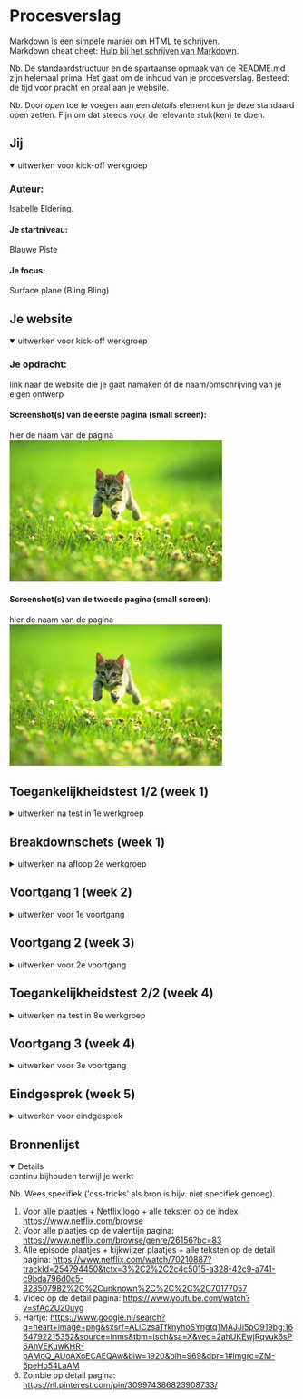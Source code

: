 # Procesverslag
Markdown is een simpele manier om HTML te schrijven.  
Markdown cheat cheet: [Hulp bij het schrijven van Markdown](https://github.com/adam-p/markdown-here/wiki/Markdown-Cheatsheet).

Nb. De standaardstructuur en de spartaanse opmaak van de README.md zijn helemaal prima. Het gaat om de inhoud van je procesverslag. Besteedt de tijd voor pracht en praal aan je website.

Nb. Door *open* toe te voegen aan een *details* element kun je deze standaard open zetten. Fijn om dat steeds voor de relevante stuk(ken) te doen.





## Jij

<details open>
  <summary>uitwerken voor kick-off werkgroep</summary>

  ### Auteur:
  Isabelle Eldering.

  #### Je startniveau:
  Blauwe Piste

  #### Je focus:
  Surface plane (Bling Bling)
 
</details>





## Je website

<details open>
  <summary>uitwerken voor kick-off werkgroep</summary>

  ### Je opdracht:
  link naar de website die je gaat namaken óf de naam/omschrijving van je eigen ontwerp

  #### Screenshot(s) van de eerste pagina (small screen): 
  hier de naam van de pagina  
  <img src="readme-images/dummy-plaatje.jpg" width="375px" alt="omschrijving van de pagina">

  #### Screenshot(s) van de tweede pagina (small screen):
  hier de naam van de pagina  
  <img src="readme-images/dummy-plaatje.jpg" width="375px" alt="omschrijving van de pagina">
 
</details>



## Toegankelijkheidstest 1/2 (week 1)

<details>
  <summary>uitwerken na test in 1e werkgroep</summary>

  ### Bevindingen
  Lijst met je bevindingen die in de test naar voren kwamen:

  #### Screenreader
  Hier korte omschrijving:
  Het was erg ingewikkeld om voor elkaar te krijgen. Ik snapte niet goed hoe het nou moest werken.

  Hier een omschrijving van hoe het opgelost kan worden (met indien nodig afbeeldingen)


  #### Muis en Toetsenbord 
  Hier korte omschrijving: 
    Keyboard only:
    Het was heel erg omslachtig om de hele tijd op TAB te blijven drukken totdat je uiteindelijk bij het linkje was waar je wilde zijn.
    Baloon hoog houden:
    Het is niet heel erg vervelend. het is lastig met een lange tekst lezen want dan moet je natuurlijk geconcentreed zijn of bij het indrukken van je trackpad op je mac. daar is het lastige

  Hier een omschrijving van hoe het opgelost kan worden:
  Voor Keyboard only zou je bijvoorbeeld snel menus kunnen maken zodat je het blijven tabben door alle linkjes in de menus skippen
  Voor concentratie problemen zou je kunnen denken aan niet al te lange teksten en duidelijke buttons.


  #### Motoriek (shocks, elastiekjes)
  Hier korte omschrijving:
  Elastiekjes:
    Dat is op je computer redelijk te doen. Je kan bijna alles gewoon doen. Bij je telefoon wordt het lastiger. Je gebruikt toch veel je telefoon met je duim. als je dan je duim niet hebt maakt dat het heel lastig en moet je eerder de telefoon neerleggen of in je andere hadn houden.

    Shocks:
    Het was erg lastig om de controle over je arm en hand te houden.

  Hier een omschrijving van hoe het opgelost kan worden:
  Grotere knoppen en meer ruimte tussen de knoppen.


  #### Visueel (brillen, contrast, kleurenblind, dark/light). 
  Hier korte omschrijving:
    - De bril met een zwarte stip:
    Is erg hinderlijk. Je kan eigenlijk niks meer zien. Ik als niet blinden kan dan nog cheaten door rond om die stip te kijken en dan kan je nog genoeg zien, maar voor iemand die het wel heeft kan je daar niet om heen en overal waar je heen kijkt kan zie je de stip.

  Hier een omschrijving van hoe het opgelost kan worden:
  Grote muis en grote letters

</details>



## Breakdownschets (week 1)

<details>
  <summary>uitwerken na afloop 2e werkgroep</summary>

  ### de hele pagina: 
  <img src="readme-images/dummy-plaatje.jpg" width="375px" alt="breakdown van de hele pagina">

  ### dynamisch deel (bijv menu): 
  <img src="readme-images/dummy-plaatje.jpg" width="375px" alt="breakdown van een dynamisch deel">

  ### wellicht nog een dynamisch deel (bijv filter): 
  <img src="readme-images/dummy-plaatje.jpg" width="375px" alt="breakdown van nog een dynamisch deel">

</details>





## Voortgang 1 (week 2)

<details>
  <summary>uitwerken voor 1e voortgang</summary>

  ### Stand van zaken
  Ik vond het heel lastig om op gang te komen. Ik wist niet goed hoe ik moest beginnen.

  Ik wilde het eerst op deze manier gaan vormgeven:
  
  
  <img src="./images/read_me_fotos/1e_code_2.jpeg" alt="foto van eerste code">
  
  
  
  En dat zag er dan zo uit zonder CSS:
  
  
  <img src="./images/read_me_fotos/1e_code.jpeg" alt="foto van eerste code op web">

  Maar ik kwam niet verder op deze manier, omdat ik niet goed wist hoe ik dat dan moest gaan vormgeven dat het er op dezelfde manier uit komt te zien als bij Netflix.

  Dus heb ik hulp gevraagd bij 1 van mijn klasgenoten.
  Hij zei dat ik het beste van die <a> een <img> kan maken en dan gewoon de afbeeldingen van Netflix zelf gebruiken.
  
  
  <img src="./images/read_me_fotos/code_tot_nu_toe.png" alt="Code tot nu toe">

  
  
  
  Ik denk dat ik al goed opweg ben.


  ### Agenda voor meeting
  samen met je groepje opstellen

  | Isabelle       | student 2          | student 3    | student 4        |
  | ---            | ---                | ---          | ---              |
  | Semantiek van mn code  | en dit             | en ik dit    | en dan ik dat    |
  | Vragen stellen | dit als er tijd is | nog een punt | dit wil ik zeker |
  | horizontale scrollbalken weg         | ...                | ...          | ...              |


  ### Verslag van meeting
  hier na afloop snel de uitkomsten van de meeting vastleggen

  - Uitvogelen hoe selectoren werken
  - Verder niks

</details>





## Voortgang 2 (week 3)

<details>
  <summary>uitwerken voor 2e voortgang</summary>

  ### Stand van zaken
  Ik had deze week een aantal vragen aan de student assistent. Hij heeft mij geholpen om dit input field bij het vergrootglas te maken.


  <img src="./readme-images/input_field.png" alt="Screenshot Input field">


  Om dat samen met mij te doen en uit te leggen heeft dat veel tijd gekost en heb ik dus verder geen dingen meer kunnen vragen, maar dat was ook niet nodig


  ### Agenda voor meeting
  samen met je groepje opstellen

  | Isabelle     | student 2          | student 3    | student 4        |
  | ---            | ---                | ---          | ---              |
  | vragen stellen | dit als er tijd is | nog een punt | dit wil ik zeker |
  | ...            | ...                | ...          | ...              |


  ### Verslag van meeting
  hier na afloop snel de uitkomsten van de meeting vastleggen

  - Vragen stellen

</details>





## Toegankelijkheidstest 2/2 (week 4)

<details>
  <summary>uitwerken na test in 8e werkgroep</summary>

  ### Bevindingen
  Lijst met je bevindingen die in de test naar voren kwamen (geef ook aan wat er verbeterd is):

  Ik merkte dat het erg last was om iets te kunnen verbeteren aan de toegankelijkheid van Netflix. Als zag er naar uit dat er goed over na is gedacht over alles zodat iedereen het goed kan gebruiken.

  Het enige wat ik ben tegen gekomen wat beter had gekunt, is de duidelijkheid van de Focus state tijdens het tabben.

  #### Screenreader
  Hier korte omschrijving (met indien nodig afbeeldingen)

  Bij het testen van de screen reader ging alles goed. Alles werd goed voor gelezen en er kwamen geen rare teksten.

  Hier een omschrijving van hoe het opgelost kan worden (met indien nodig afbeeldingen)

  Goed alt gebruiken


  #### Muis en Toetsenbord 
  Hier korte omschrijving (met indien nodig afbeeldingen)

  hier was ook geen probleem te vinden

  Hier een omschrijving van hoe het opgelost kan worden (met indien nodig afbeeldingen)


  #### Motoriek (shocks, elastiekjes)
  Hier korte omschrijving (met indien nodig afbeeldingen)

  Hier was ook geen probleem te vinden.

  Ik maak gebruik van goede grote buttons zodat ze niet moeilijk te miss zijn

  Hier een omschrijving van hoe het opgelost kan worden (met indien nodig afbeeldingen)


  #### Visueel (brillen, contrast, kleurenblind, dark/light). 
  Hier korte omschrijving (met indien nodig afbeeldingen)

  Tijdens het proberen van de brillen kwam ik er achter dat dat opzich ook werkt. Sommige bijna niet maar dat komt omdat die beperking hee vervelend is.

  dat geld dan voor de bril waar je alleen maar door een klein puntje kan kijken.

  <img src="./readme-images/bril_klein_gaatje" alt="Bril met klein gaatje">

  
  Bij het testen van contrast, kleurenblind en dark/light mode ben ik er achter gekomen, dat mijn site nog goed te volgen is. Maar bij een paar ook zeker niet.

  Hier een paar voorbeelden waar het wel goed ging:

  <img src="./readme-images/blurred_vision.png" alt="Blurred Vision">

  <img src="./readme-images/black_white.png" alt="Zwart en wit beeld">


  Bij mijn Valentijn pagina ben ik er achter gekomen dat er bij een paar beperkingen het contrast niet goed is. De witte tekst is dan niet goed te zien op de licht roze achtergrond.

  <img src="./readme-images/valentijn_black_white.png" alt="Valentijn pagina met zwart/wit beeld">

  <img src="./readme-images/valentijn_kleurenblind.png" alt="Valentijn pagina met soort kleurenblindheid">

  Hier een omschrijving van hoe het opgelost kan worden (met indien nodig afbeeldingen)

  Ik heb het probleem van de Valentijn pagina opgelost door de tekst zwart te maken voor een beter contrast.

  <img src="./readme-images/valentijn_verbeterd.png" alt="Valentijn pagina met zwart/wit beeld Verbeterd">

  <img src="./readme-images/valentijn_verbeterd2.png" alt="Valentijn pagina met soort kleurenblindheid Verbeterd">

</details>





## Voortgang 3 (week 4)

<details>
  <summary>uitwerken voor 3e voortgang</summary>

  ### Stand van zaken
  hier dit ging goed & dit was lastig (neem ook screenshots op van delen van je website en code)
  Ik heb tijdens dit gesprek vooral veel vragen gesteld over hoe ik dingen beter kon maken. 

  ### Agenda voor meeting
  samen met je groepje opstellen

  | student 1      | student 2          | student 3    | student 4        |
  | ---            | ---                | ---          | ---              |
  | vragen stellen | dit als er tijd is | nog een punt | dit wil ik zeker |
  | ...            | ...                | ...          | ...              |


  ### Verslag van meeting
  hier na afloop snel de uitkomsten van de meeting vastleggen

  - semantiek van detail HTML pagina
  - Detail pagina episodes stukje of dat goed genoeg is 


</details>





## Eindgesprek (week 5)

<details>
  <summary>uitwerken voor eindgesprek</summary>

  ### Je uitkomst - karakteristiek screenshots:
  <img src="readme-images/dummy-plaatje.jpg" width="375px" alt="uitomst opdracht 1">


  ### Dit ging goed/Heb ik geleerd: 
  Korte omschrijving met plaatjes

  <img src="readme-images/dummy-plaatje.jpg" width="375px" alt="top">


  ### Dit was lastig/Is niet gelukt:
  Korte omschrijving met plaatjes

  <img src="readme-images/dummy-plaatje.jpg" width="375px" alt="bummer">
</details>





## Bronnenlijst

<details open>
  <summary>continu bijhouden terwijl je werkt</summary>

  Nb. Wees specifiek ('css-tricks' als bron is bijv. niet specifiek genoeg).

  1. Voor alle plaatjes + Netflix logo + alle teksten op de index:
  https://www.netflix.com/browse
  2. Voor alle plaatjes op de valentijn pagina:
  https://www.netflix.com/browse/genre/26156?bc=83
  3. Alle episode plaatjes + kijkwijzer plaatjes + alle teksten op de detail pagina:
  https://www.netflix.com/watch/70210887?trackId=254794450&tctx=3%2C2%2C2c4c5015-a328-42c9-a741-c9bda796d0c5-328507982%2C%2Cunknown%2C%2C%2C%2C70177057
  4. Video op de detail pagina:
  https://www.youtube.com/watch?v=sfAc2U20uyg
  5. Hartje:
  https://www.google.nl/search?q=heart+image+png&sxsrf=ALiCzsaTfknyhoSYngtq1MAJJi5pO919bg:1664792215352&source=lnms&tbm=isch&sa=X&ved=2ahUKEwjRqvuk6sP6AhVEKuwKHR-pAMoQ_AUoAXoECAEQAw&biw=1920&bih=969&dpr=1#imgrc=ZM-5peHo54LaAM
  6. Zombie op detail pagina:
  https://nl.pinterest.com/pin/309974386823908733/

</details>